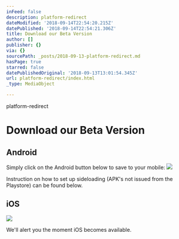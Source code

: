 ```yaml
---
inFeed: false
description: platform-redirect
dateModified: '2018-09-14T22:54:20.215Z'
datePublished: '2018-09-14T22:54:21.306Z'
title: Download our Beta Version
author: []
publisher: {}
via: {}
sourcePath: _posts/2018-09-13-platform-redirect.md
hasPage: true
starred: false
datePublishedOriginal: '2018-09-13T13:01:54.345Z'
url: platform-redirect/index.html
_type: MediaObject

---
```

platform-redirect

# Download our Beta Version

## Android

Simply click on the Android button below to save to your mobile:
![](https://the-grid-user-content.s3-us-west-2.amazonaws.com/5413635d-0acc-4c30-8f74-816cb5292d67.png)

Instruction on how to set up sideloading (APK's not issued from the Playstore) can be found below.

## iOS
![](https://the-grid-user-content.s3-us-west-2.amazonaws.com/18657042-1960-429a-97f7-a50aa3492290.png)

We'll alert you the moment iOS becomes available.